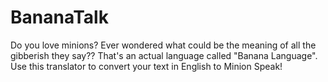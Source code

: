 # BananaTalk
Do you love minions? Ever wondered what could be the meaning of all the gibberish they say?? That's an actual language called "Banana Language". Use this translator to convert your text in English to Minion Speak!
